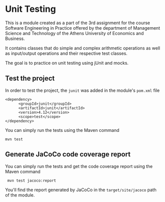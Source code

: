 # Unit Testing

This is a module created as a part of the 3rd assignment for the course Software Engineering in Practice offered by the department of Management Science and Technology of the Athens University of Economics and Business. 

It contains classes that do simple and complex arithmetic operations as well as input/output operations and their respective test classes.

The goal is to practice on unit testing using jUnit and mocks.

## Test the project

In order to test the project, the ``` junit ``` was added in the module's ``` pom.xml ``` file 
```
<dependency>
      <groupId>junit</groupId>
      <artifactId>junit</artifactId>
      <version>4.12</version>
      <scope>test</scope>
</dependency>
```    

You can simply run the tests using the Maven command  
``` 
mvn test
```

## Generate JaCoCo code coverage report 

You can simply run the tests and get the code coverage report using the Maven command 
```
 mvn test jacoco:report 
```

You'll find the report generated by JaCoCo in the ``` target/site/jacoco ``` path of the module.


